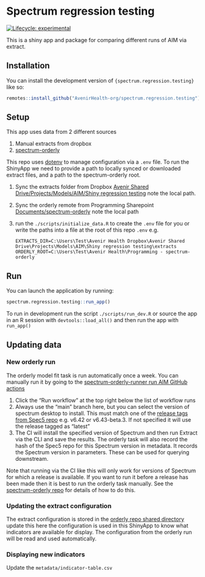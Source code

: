 
<!-- README.md is generated from README.Rmd. Please edit that file -->

# Spectrum regression testing

<!-- badges: start -->

[![Lifecycle:
experimental](https://img.shields.io/badge/lifecycle-experimental-orange.svg)](https://lifecycle.r-lib.org/articles/stages.html#experimental)
<!-- badges: end -->

This is a shiny app and package for comparing different runs of AIM via
extract.

## Installation

You can install the development version of
`{spectrum.regression.testing}` like so:

``` r
remotes::install_github("AvenirHealth-org/spectrum.regression.testing")
```

## Setup

This app uses data from 2 different sources

1.  Manual extracts from dropbox
2.  [spectrum-orderly](https://github.com/avenirHealth-org/spectrum-orderly)

This repo uses [dotenv](https://github.com/gaborcsardi/dotenv) to manage
configuration via a `.env` file. To run the ShinyApp we need to provide
a path to locally synced or downloaded extract files, and a path to the
spectrum-orderly root.

1.  Sync the extracts folder from Dropbox [Avenir Shared
    Drive/Projects/Models/AIM/Shiny regression
    testing](https://www.dropbox.com/scl/fo/7s2euzmaochus4gn1m6fx/AHCiBYBtAOlgbO644mNdFh4?rlkey=xae0wwt1h7qumxh3i8cx129c0&st=smwhkw95&dl=0)
    note the local path.

2.  Sync the orderly remote from Programming Sharepoint
    [Documents/spectrum-orderly](https://futuresinstitute.sharepoint.com/:f:/s/Programming/Es57cTFvF_tKv0KzTKacj_sBaCtvQKke_UtfB8_dzE-LzQ?e=leTSxM)
    note the local path

3.  run the `./scripts/initialize_data.R` to create the `.env` file for
    you or write the paths into a file at the root of this repo `.env`
    e.g.

        EXTRACTS_DIR=C:\Users\Test\Avenir Health Dropbox\Avenir Shared Drive\Projects\Models\AIM\Shiny regression testing\extracts
        ORDERLY_ROOT=C:\Users\Test\Avenir Health\Programming - spectrum-orderly

## Run

You can launch the application by running:

``` r
spectrum.regression.testing::run_app()
```

To run in development run the script `./scripts/run_dev.R` or source the
app in an R session with `devtools::load_all()` and then run the app
with `run_app()`

## Updating data

### New orderly run

The orderly model fit task is run automatically once a week. You can
manually run it by going to the [spectrum-orderly-runner run AIM GitHub
actions](https://github.com/AvenirHealth-org/spectrum-orderly-runner/actions/workflows/run-aim.yaml)

1.  Click the “Run workflow” at the top right below the list of workflow
    runs
2.  Always use the “main” branch here, but you can select the version of
    spectrum desktop to install. This must match one of the [release
    tags from Spec5
    repo](https://github.com/AvenirHealth-org/Spec5/releases) e.g. v6.42
    or v6.43-beta.3. If not specified it will use the release tagged as
    “latest”
3.  The CI will install the specified version of Spectrum and then run
    Extract via the CLI and save the results. The orderly task will also
    record the hash of the Spec5 repo for this Spectrum version in
    metadata. It records the Spectrum version in parameters. These can
    be used for querying downstream.

Note that running via the CI like this will only work for versions of
Spectrum for which a release is available. If you want to run it before
a release has been made then it is best to run the orderly task
manually. See the [spectrum-orderly
repo](https://github.com/AvenirHealth-org/spectrum-orderly/) for details
of how to do this.

### Updating the extract configuration

The extract configuration is stored in the [orderly repo shared
directory](https://github.com/AvenirHealth-org/spectrum-orderly/blob/main/shared/aim_extract_template.ex)
update this here the configuration is used in this ShinyApp to know what
indicators are available for display. The configuration from the orderly
run will be read and used automatically.

### Displaying new indicators

Update the `metadata/indicator-table.csv`
